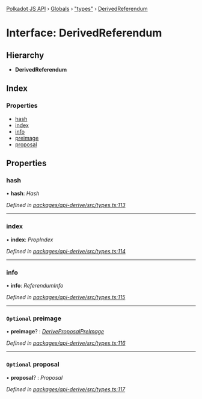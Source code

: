 [Polkadot JS API](../README.md) › [Globals](../globals.md) › ["types"](../modules/_types_.md) › [DerivedReferendum](_types_.derivedreferendum.md)

# Interface: DerivedReferendum

## Hierarchy

* **DerivedReferendum**

## Index

### Properties

* [hash](_types_.derivedreferendum.md#hash)
* [index](_types_.derivedreferendum.md#index)
* [info](_types_.derivedreferendum.md#info)
* [preimage](_types_.derivedreferendum.md#optional-preimage)
* [proposal](_types_.derivedreferendum.md#optional-proposal)

## Properties

###  hash

• **hash**: *Hash*

*Defined in [packages/api-derive/src/types.ts:113](https://github.com/polkadot-js/api/blob/9e681c066/packages/api-derive/src/types.ts#L113)*

___

###  index

• **index**: *PropIndex*

*Defined in [packages/api-derive/src/types.ts:114](https://github.com/polkadot-js/api/blob/9e681c066/packages/api-derive/src/types.ts#L114)*

___

###  info

• **info**: *ReferendumInfo*

*Defined in [packages/api-derive/src/types.ts:115](https://github.com/polkadot-js/api/blob/9e681c066/packages/api-derive/src/types.ts#L115)*

___

### `Optional` preimage

• **preimage**? : *[DeriveProposalPreImage](_types_.deriveproposalpreimage.md)*

*Defined in [packages/api-derive/src/types.ts:116](https://github.com/polkadot-js/api/blob/9e681c066/packages/api-derive/src/types.ts#L116)*

___

### `Optional` proposal

• **proposal**? : *Proposal*

*Defined in [packages/api-derive/src/types.ts:117](https://github.com/polkadot-js/api/blob/9e681c066/packages/api-derive/src/types.ts#L117)*
